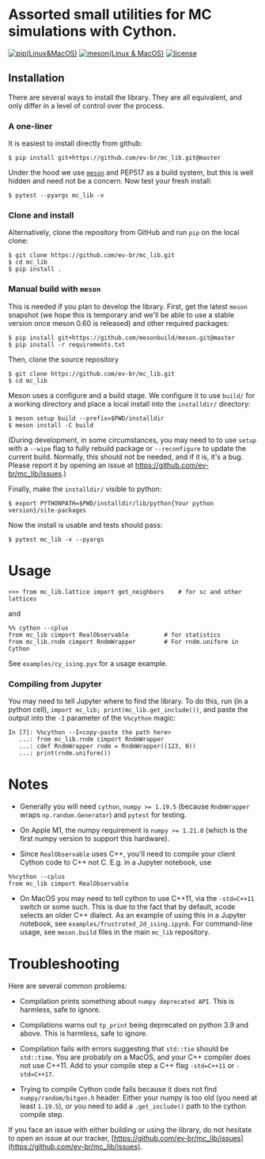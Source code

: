 # Assorted small utilities for MC simulations with Cython.

[![pip(Linux&MacOS)](https://github.com/ev-br/mc_lib/actions/workflows/pip_ubuntu_macos.yml/badge.svg)](https://github.com/ev-br/mc_lib/actions/workflows/pip_ubuntu_macos.yml/)
[![meson(Linux & MacOS)](https://github.com/ev-br/mc_lib/actions/workflows/dev_ubuntu_macos.yml/badge.svg)](https://github.com/ev-br/mc_lib/actions/workflows/dev_ubuntu_macos.yml/)
[![license](http://img.shields.io/badge/license-BSD-blue.svg?style=flat)](https://github.com/ev-br/mc_lib/blob/master/LICENSE)


## Installation

There are several ways to install the library. They are all equivalent, and
only differ in a level of control over the process.


### A one-liner

It is easiest to install directly from github:

```
$ pip install git+https://github.com/ev-br/mc_lib.git@master

```

Under the hood we use [`meson`](https://mesonbuild.com/) and PEP517 as a build
system, but this is well hidden and need not be a concern. 
Now test your fresh install:

```
$ pytest --pyargs mc_lib -v
```


### Clone and install

Alternatively, clone the repository from GitHub and run `pip` on the local clone:

```
$ git clone https://github.com/ev-br/mc_lib.git
$ cd mc_lib
$ pip install .
```


### Manual build with `meson`

This is needed if you plan to develop the library. First, get the latest `meson`
snapshot (we hope this is temporary and we'll be able to use a stable version
once meson 0.60 is released) and other required packages:

```
$ pip install git+https://github.com/mesonbuild/meson.git@master
$ pip install -r requirements.txt
```

Then, clone the source repository

```
$ git clone https://github.com/ev-br/mc_lib.git
$ cd mc_lib
```
   
Meson uses a configure and a build stage. We configure it to use
`build/` for a working directory and place a local install into the
`installdir/` directory:

```
$ meson setup build --prefix=$PWD/installdir
$ meson install -C build
```

(During development, in some circumstances, you may need to to use
`setup` with a `--wipe` flag to fully rebuild package or `--reconfigure` to
update the current build. Normally, this should not be needed, and if it is,
it's a bug. Please report it by opening an issue at
https://github.com/ev-br/mc_lib/issues.)

Finally, make the `installdir/` visible to python:

```
$ export PYTHONPATH=$PWD/installdir/lib/python{Your python version}/site-packages
```

Now the install is usable and tests should pass:

```
$ pytest mc_lib -v --pyargs
```


# Usage 

```
>>> from mc_lib.lattice import get_neighbors    # for sc and other lattices
```

and

```
%% cython --cplus
from mc_lib cimport RealObservable          # for statistics
from mc_lib.rndm cimport RndmWrapper        # For rndm.uniform in Cython
```

See `examples/cy_ising.pyx` for a usage example.


### Compiling from Jupyter

You may need to tell Jupyter where to find the library. To do this,
run (in a python cell), `import mc_lib; print(mc_lib.get_include())`, and
paste the output into the `-I` parameter of the `%%cython` magic:

```
In [7]: %%cython --I<copy-paste the path here>
   ...: from mc_lib.rndm cimport RndmWrapper
   ...: cdef RndmWrapper rndm = RndmWrapper((123, 0))
   ...: print(rndm.uniform())
```


# Notes

- Generally you will need `cython`, `numpy >= 1.19.5`
(because `RndmWrapper` wraps `np.random.Generator`) and `pytest` for testing.

- On Apple M1, the numpy requirement is `numpy >= 1.21.0` (which is the first
numpy version to support this hardware). 

- Since `RealObservable` uses C++, you'll need to compile your client Cython
code to C++ not C. E.g. in a Jupyter notebook, use
```
%%cython --cplus
from mc_lib cimport RealObservable
```

- On MacOS you may need to tell cython to use C++11, via the `-std=C++11` switch
or some such. This is due to the fact that by default, xcode selects an older
C++ dialect. As an example of using this in a Jupyter notebook, see
`examples/frustrated_2d_ising.ipynb`. For command-line usage, see `meson.build`
files in the main `mc_lib` repository.


# Troubleshooting

Here are several common problems:

- Compilation prints something about `numpy deprecated API`. This is harmless, safe
to ignore.

- Compilations warns out `tp_print` being deprecated on python 3.9 and above. This is
harmless, safe to ignore.

- Compilation fails with errors suggesting that `std::tie` should be `std::time`.
You are probably on a MacOS, and your C++ compiler does not use C++11. Add to your
compile step a C++ flag `-std=C++11` or `-std=C++17`.

- Trying to compile Cython code fails because it does not find
`numpy/random/bitgen.h` header. Either your numpy is too old (you need at least
`1.19.5`), or you need to add a `.get_include()` path to the cython compile step.

If you face an issue with either building or using the library, do not hesitate
to open an issue at our tracker,
[https://github.com/ev-br/mc_lib/issues](https://github.com/ev-br/mc_lib/issues).
